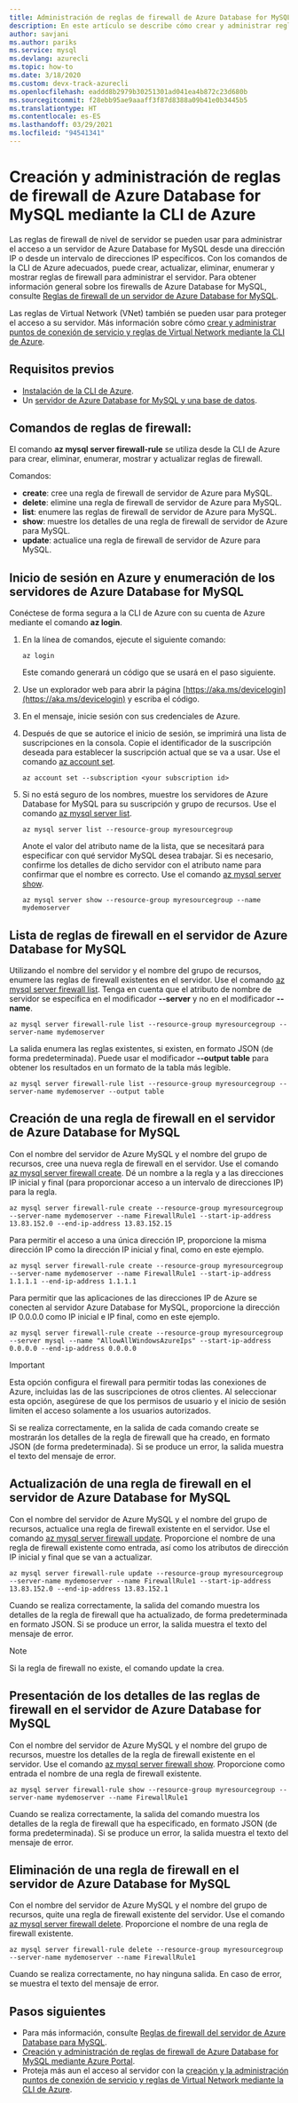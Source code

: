 ```yaml
---
title: Administración de reglas de firewall de Azure Database for MySQL mediante la CLI de Azure
description: En este artículo se describe cómo crear y administrar reglas de firewall de Azure Database for MySQL mediante la línea de comandos de la CLI de Azure.
author: savjani
ms.author: pariks
ms.service: mysql
ms.devlang: azurecli
ms.topic: how-to
ms.date: 3/18/2020
ms.custom: devx-track-azurecli
ms.openlocfilehash: eaddd8b2979b30251301ad041ea4b872c23d680b
ms.sourcegitcommit: f28ebb95ae9aaaff3f87d8388a09b41e0b3445b5
ms.translationtype: HT
ms.contentlocale: es-ES
ms.lasthandoff: 03/29/2021
ms.locfileid: "94541341"
---
```

# <a name="create-and-manage-azure-database-for-mysql-firewall-rules-by-using-the-azure-cli"></a>Creación y administración de reglas de firewall de Azure Database for MySQL mediante la CLI de Azure
Las reglas de firewall de nivel de servidor se pueden usar para administrar el acceso a un servidor de Azure Database for MySQL desde una dirección IP o desde un intervalo de direcciones IP específicos. Con los comandos de la CLI de Azure adecuados, puede crear, actualizar, eliminar, enumerar y mostrar reglas de firewall para administrar el servidor. Para obtener información general sobre los firewalls de Azure Database for MySQL, consulte [Reglas de firewall de un servidor de Azure Database for MySQL](./concepts-firewall-rules.md).

Las reglas de Virtual Network (VNet) también se pueden usar para proteger el acceso a su servidor. Más información sobre cómo [crear y administrar puntos de conexión de servicio y reglas de Virtual Network mediante la CLI de Azure](howto-manage-vnet-using-cli.md).

## <a name="prerequisites"></a>Requisitos previos
* [Instalación de la CLI de Azure](/cli/azure/install-azure-cli).
* Un [servidor de Azure Database for MySQL y una base de datos](quickstart-create-mysql-server-database-using-azure-cli.md).

## <a name="firewall-rule-commands"></a>Comandos de reglas de firewall:
El comando **az mysql server firewall-rule** se utiliza desde la CLI de Azure para crear, eliminar, enumerar, mostrar y actualizar reglas de firewall.

Comandos:
- **create**: cree una regla de firewall de servidor de Azure para MySQL.
- **delete**: elimine una regla de firewall de servidor de Azure para MySQL.
- **list**: enumere las reglas de firewall de servidor de Azure para MySQL.
- **show**: muestre los detalles de una regla de firewall de servidor de Azure para MySQL.
- **update**: actualice una regla de firewall de servidor de Azure para MySQL.

## <a name="sign-in-to-azure-and-list-your-azure-database-for-mysql-servers"></a>Inicio de sesión en Azure y enumeración de los servidores de Azure Database for MySQL
Conéctese de forma segura a la CLI de Azure con su cuenta de Azure mediante el comando **az login**.

1. En la línea de comandos, ejecute el siguiente comando:
    ```azurecli
    az login
    ```
   Este comando generará un código que se usará en el paso siguiente.

2. Use un explorador web para abrir la página [https://aka.ms/devicelogin](https://aka.ms/devicelogin) y escriba el código.

3. En el mensaje, inicie sesión con sus credenciales de Azure.

4. Después de que se autorice el inicio de sesión, se imprimirá una lista de suscripciones en la consola. Copie el identificador de la suscripción deseada para establecer la suscripción actual que se va a usar. Use el comando [az account set](/cli/azure/account#az-account-set).
    ```azurecli-interactive
    az account set --subscription <your subscription id>
    ```

5. Si no está seguro de los nombres, muestre los servidores de Azure Database for MySQL para su suscripción y grupo de recursos. Use el comando [az mysql server list](/cli/azure/mysql/server#az-mysql-server-list).

    ```azurecli-interactive
    az mysql server list --resource-group myresourcegroup
    ```

   Anote el valor del atributo name de la lista, que se necesitará para especificar con qué servidor MySQL desea trabajar. Si es necesario, confirme los detalles de dicho servidor con el atributo name para confirmar que el nombre es correcto. Use el comando [az mysql server show](/cli/azure/mysql/server#az-mysql-server-show).

    ```azurecli-interactive
    az mysql server show --resource-group myresourcegroup --name mydemoserver
    ```

## <a name="list-firewall-rules-on-azure-database-for-mysql-server"></a>Lista de reglas de firewall en el servidor de Azure Database for MySQL 
Utilizando el nombre del servidor y el nombre del grupo de recursos, enumere las reglas de firewall existentes en el servidor. Use el comando [az mysql server firewall list](/cli/azure/mysql/server/firewall-rule#az-mysql-server-firewall-rule-list).  Tenga en cuenta que el atributo de nombre de servidor se especifica en el modificador **--server** y no en el modificador **--name**. 
```azurecli-interactive
az mysql server firewall-rule list --resource-group myresourcegroup --server-name mydemoserver
```
La salida enumera las reglas existentes, si existen, en formato JSON (de forma predeterminada). Puede usar el modificador **--output table** para obtener los resultados en un formato de la tabla más legible.
```azurecli-interactive
az mysql server firewall-rule list --resource-group myresourcegroup --server-name mydemoserver --output table
```
## <a name="create-a-firewall-rule-on-azure-database-for-mysql-server"></a>Creación de una regla de firewall en el servidor de Azure Database for MySQL
Con el nombre del servidor de Azure MySQL y el nombre del grupo de recursos, cree una nueva regla de firewall en el servidor. Use el comando [az mysql server firewall create](/cli/azure/mysql/server/firewall-rule#az-mysql-server-firewall-rule-create). Dé un nombre a la regla y a las direcciones IP inicial y final (para proporcionar acceso a un intervalo de direcciones IP) para la regla.
```azurecli-interactive
az mysql server firewall-rule create --resource-group myresourcegroup --server-name mydemoserver --name FirewallRule1 --start-ip-address 13.83.152.0 --end-ip-address 13.83.152.15
```

Para permitir el acceso a una única dirección IP, proporcione la misma dirección IP como la dirección IP inicial y final, como en este ejemplo.
```azurecli-interactive
az mysql server firewall-rule create --resource-group myresourcegroup --server-name mydemoserver --name FirewallRule1 --start-ip-address 1.1.1.1 --end-ip-address 1.1.1.1
```

Para permitir que las aplicaciones de las direcciones IP de Azure se conecten al servidor Azure Database for MySQL, proporcione la dirección IP 0.0.0.0 como IP inicial e IP final, como en este ejemplo.
```azurecli-interactive
az mysql server firewall-rule create --resource-group myresourcegroup --server mysql --name "AllowAllWindowsAzureIps" --start-ip-address 0.0.0.0 --end-ip-address 0.0.0.0
```

> [!IMPORTANT]
> Esta opción configura el firewall para permitir todas las conexiones de Azure, incluidas las de las suscripciones de otros clientes. Al seleccionar esta opción, asegúrese de que los permisos de usuario y el inicio de sesión limiten el acceso solamente a los usuarios autorizados.
> 

Si se realiza correctamente, en la salida de cada comando create se mostrarán los detalles de la regla de firewall que ha creado, en formato JSON (de forma predeterminada). Si se produce un error, la salida muestra el texto del mensaje de error.

## <a name="update-a-firewall-rule-on-azure-database-for-mysql-server"></a>Actualización de una regla de firewall en el servidor de Azure Database for MySQL 
Con el nombre del servidor de Azure MySQL y el nombre del grupo de recursos, actualice una regla de firewall existente en el servidor. Use el comando [az mysql server firewall update](/cli/azure/mysql/server/firewall-rule#az-mysql-server-firewall-rule-update). Proporcione el nombre de una regla de firewall existente como entrada, así como los atributos de dirección IP inicial y final que se van a actualizar.
```azurecli-interactive
az mysql server firewall-rule update --resource-group myresourcegroup --server-name mydemoserver --name FirewallRule1 --start-ip-address 13.83.152.0 --end-ip-address 13.83.152.1
```
Cuando se realiza correctamente, la salida del comando muestra los detalles de la regla de firewall que ha actualizado, de forma predeterminada en formato JSON. Si se produce un error, la salida muestra el texto del mensaje de error.

> [!NOTE]
> Si la regla de firewall no existe, el comando update la crea.

## <a name="show-firewall-rule-details-on-azure-database-for-mysql-server"></a>Presentación de los detalles de las reglas de firewall en el servidor de Azure Database for MySQL
Con el nombre del servidor de Azure MySQL y el nombre del grupo de recursos, muestre los detalles de la regla de firewall existente en el servidor. Use el comando [az mysql server firewall show](/cli/azure/mysql/server/firewall-rule#az-mysql-server-firewall-rule-show). Proporcione como entrada el nombre de una regla de firewall existente.
```azurecli-interactive
az mysql server firewall-rule show --resource-group myresourcegroup --server-name mydemoserver --name FirewallRule1
```
Cuando se realiza correctamente, la salida del comando muestra los detalles de la regla de firewall que ha especificado, en formato JSON (de forma predeterminada). Si se produce un error, la salida muestra el texto del mensaje de error.

## <a name="delete-a-firewall-rule-on-azure-database-for-mysql-server"></a>Eliminación de una regla de firewall en el servidor de Azure Database for MySQL
Con el nombre del servidor de Azure MySQL y el nombre del grupo de recursos, quite una regla de firewall existente del servidor. Use el comando [az mysql server firewall delete](/cli/azure/mysql/server/firewall-rule#az-mysql-server-firewall-rule-delete). Proporcione el nombre de una regla de firewall existente.
```azurecli-interactive
az mysql server firewall-rule delete --resource-group myresourcegroup --server-name mydemoserver --name FirewallRule1
```
Cuando se realiza correctamente, no hay ninguna salida. En caso de error, se muestra el texto del mensaje de error.

## <a name="next-steps"></a>Pasos siguientes
- Para más información, consulte [Reglas de firewall del servidor de Azure Database para MySQL](./concepts-firewall-rules.md).
- [Creación y administración de reglas de firewall de Azure Database for MySQL mediante Azure Portal](./howto-manage-firewall-using-portal.md).
- Proteja más aun el acceso al servidor con la [creación y la administración puntos de conexión de servicio y reglas de Virtual Network mediante la CLI de Azure](howto-manage-vnet-using-cli.md).